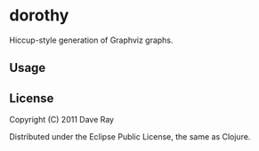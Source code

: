 # dorothy

Hiccup-style generation of Graphviz graphs.

## Usage


## License

Copyright (C) 2011 Dave Ray

Distributed under the Eclipse Public License, the same as Clojure.

